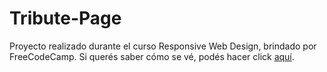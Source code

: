 # Tribute-Page
Proyecto realizado durante el curso Responsive Web Design, brindado por FreeCodeCamp.
Si querés saber cómo se vé, podés hacer click <a href="https://pintodaniela.github.io/Tribute-Page/">aquí</a>. 
